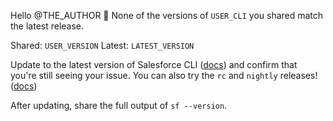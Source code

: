 Hello @THE_AUTHOR :wave: None of the versions of `USER_CLI` you shared match the latest release.

Shared: `USER_VERSION`
Latest: `LATEST_VERSION`

Update to the latest version of Salesforce CLI ([docs](https://developer.salesforce.com/docs/atlas.en-us.sfdx_setup.meta/sfdx_setup/sfdx_setup_update_cli.htm)) and confirm that you're still seeing your issue.
You can also try the `rc` and `nightly` releases! ([docs](https://developer.salesforce.com/docs/atlas.en-us.sfdx_setup.meta/sfdx_setup/sfdx_setup_install_cli_rc.htm))

After updating, share the full output of `sf --version`.
